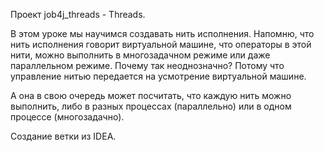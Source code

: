 Проект job4j_threads -  Threads.

В этом уроке мы научимся создавать нить исполнения. 
Напомню, что нить исполнения говорит виртуальной машине, что операторы в этой нити, можно выполнить в многозадачном режиме 
или даже параллельном режиме. Почему так неоднозначно? Потому что управление нитью передается на усмотрение виртуальной машине. 

А она в свою очередь может посчитать, что каждую нить можно выполнить, либо в разных процессах (параллельно) 
или в одном процессе (многозадачно).

Создание ветки из IDEA.